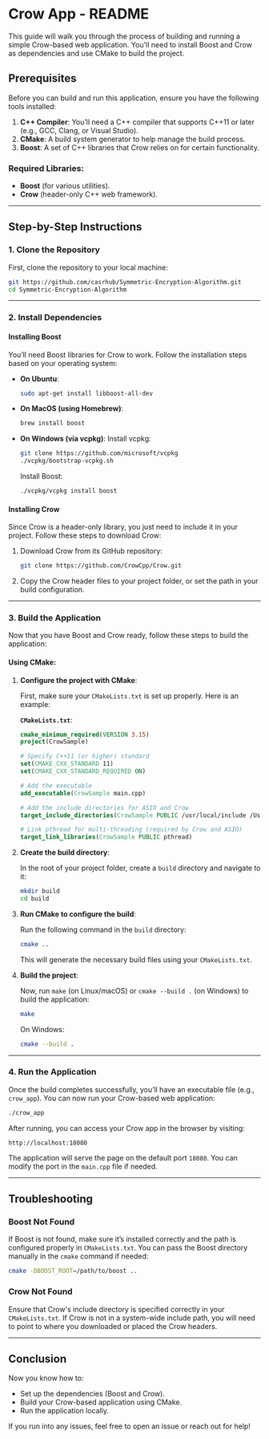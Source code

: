
# Crow App - README

This guide will walk you through the process of building and running a simple Crow-based web application. You'll need to install Boost and Crow as dependencies and use CMake to build the project.

## Prerequisites

Before you can build and run this application, ensure you have the following tools installed:

1. **C++ Compiler**: You’ll need a C++ compiler that supports C++11 or later (e.g., GCC, Clang, or Visual Studio).
2. **CMake**: A build system generator to help manage the build process.
3. **Boost**: A set of C++ libraries that Crow relies on for certain functionality.

### Required Libraries:
- **Boost** (for various utilities).
- **Crow** (header-only C++ web framework).

---

## Step-by-Step Instructions

### 1. Clone the Repository

First, clone the repository to your local machine:

```bash
git https://github.com/casrhub/Symmetric-Encryption-Algorithm.git
cd Symmetric-Encryption-Algorithm
```

---

### 2. Install Dependencies

#### Installing Boost

You’ll need Boost libraries for Crow to work. Follow the installation steps based on your operating system:

- **On Ubuntu**:
  ```bash
  sudo apt-get install libboost-all-dev
  ```

- **On MacOS (using Homebrew)**:
  ```bash
  brew install boost
  ```

- **On Windows (via vcpkg)**:
  Install vcpkg:
  ```bash
  git clone https://github.com/microsoft/vcpkg
  ./vcpkg/bootstrap-vcpkg.sh
  ```

  Install Boost:
  ```bash
  ./vcpkg/vcpkg install boost
  ```

#### Installing Crow

Since Crow is a header-only library, you just need to include it in your project. Follow these steps to download Crow:

1. Download Crow from its GitHub repository:
   ```bash
   git clone https://github.com/CrowCpp/Crow.git
   ```

2. Copy the Crow header files to your project folder, or set the path in your build configuration.

---

### 3. Build the Application

Now that you have Boost and Crow ready, follow these steps to build the application:

#### Using CMake:

1. **Configure the project with CMake**:

   First, make sure your `CMakeLists.txt` is set up properly. Here is an example:

   **`CMakeLists.txt`**:
   ```cmake
   cmake_minimum_required(VERSION 3.15)
   project(CrowSample)

   # Specify C++11 (or higher) standard
   set(CMAKE_CXX_STANDARD 11)
   set(CMAKE_CXX_STANDARD_REQUIRED ON)

   # Add the executable
   add_executable(CrowSample main.cpp)

   # Add the include directories for ASIO and Crow
   target_include_directories(CrowSample PUBLIC /usr/local/include /Users/casr/crowcpp/Crow-1.2.0/include)

   # Link pthread for multi-threading (required by Crow and ASIO)
   target_link_libraries(CrowSample PUBLIC pthread)
   ```

2. **Create the build directory**:

   In the root of your project folder, create a `build` directory and navigate to it:

   ```bash
   mkdir build
   cd build
   ```

3. **Run CMake to configure the build**:

   Run the following command in the `build` directory:

   ```bash
   cmake ..
   ```

   This will generate the necessary build files using your `CMakeLists.txt`.

4. **Build the project**:

   Now, run `make` (on Linux/macOS) or `cmake --build .` (on Windows) to build the application:

   ```bash
   make
   ```

   On Windows:
   ```bash
   cmake --build .
   ```

---

### 4. Run the Application

Once the build completes successfully, you’ll have an executable file (e.g., `crow_app`). You can now run your Crow-based web application:

```bash
./crow_app
```

After running, you can access your Crow app in the browser by visiting:

```
http://localhost:18080
```

The application will serve the page on the default port `18080`. You can modify the port in the `main.cpp` file if needed.

---



## Troubleshooting

### Boost Not Found
If Boost is not found, make sure it’s installed correctly and the path is configured properly in `CMakeLists.txt`. You can pass the Boost directory manually in the `cmake` command if needed:
```bash
cmake -DBOOST_ROOT=/path/to/boost ..
```

### Crow Not Found
Ensure that Crow's include directory is specified correctly in your `CMakeLists.txt`. If Crow is not in a system-wide include path, you will need to point to where you downloaded or placed the Crow headers.

---

## Conclusion

Now you know how to:
- Set up the dependencies (Boost and Crow).
- Build your Crow-based application using CMake.
- Run the application locally.

If you run into any issues, feel free to open an issue or reach out for help!
